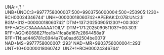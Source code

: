 UNA:+,? '
UNB+UNOC:3+9977758000007:500+9903756000004:500+250905:1230+RCH00024346744'
UNH+00000018060742+APERAK:D:07B:UN:2.1i'
BGM+312+00000018060742'
DTM+137:202509051230?+00:303'
RFF+ACE:C3AAAAAAATOILV'
DTM+171:202509051103?+00:303'
RFF+AGO:6068627fce1b41fca8e167c2864458a9'
RFF+TN:ad446781c8944a70a0aad62504be0079'
NAD+MS+9977758000007::293'
NAD+MR+9903756000004::293'
UNT+10+00000018060742'
UNZ+1+RCH00024346744'